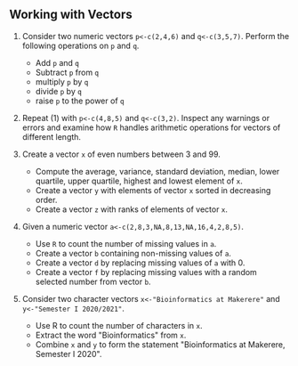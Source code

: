 
## Working with Vectors

1. Consider two numeric vectors `p<-c(2,4,6)` and `q<-c(3,5,7)`. Perform the following operations on `p` and `q`.
    * Add `p` and `q`
    * Subtract `p` from `q`
    * multiply `p` by `q`
    * divide `p` by `q`
    * raise `p` to the power of `q`

2. Repeat (1) with `p<-c(4,8,5)` and `q<-c(3,2)`. Inspect any warnings or errors and examine how `R` handles arithmetic operations for vectors of different length.

3. Create a vector `x` of even numbers between 3 and 99.
    * Compute the average, variance, standard deviation, median,
    lower quartile, upper quartile, highest and lowest element of `x`.
    * Create a vector `y` with elements of vector `x` sorted in decreasing order. 
    * Create a vector `z` with ranks of elements of vector `x`.

4. Given a numeric vector `a<-c(2,8,3,NA,8,13,NA,16,4,2,8,5)`.
    * Use `R` to count the number of missing values in `a`.
    * Create a vector `b` containing non-missing values of `a`.
    * Create a vector `d` by replacing missing values of `a` with 0.
    * Create a vector `f` by replacing missing values with a random selected number from vector `b`.

5. Consider two character vectors `x<-"Bioinformatics at Makerere"` and `y<-"Semester I 2020/2021"`.
    * Use R to count the number of characters in `x`.
    * Extract the word "Bioinformatics" from `x`.
    * Combine `x` and `y` to form the statement "Bioinformatics at Makerere, Semester I 2020".
